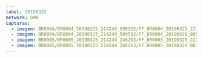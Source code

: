 ```yaml
---
label: 20190325
network: GMN
capturas:
  - imagem: BR0004/BR0004_20190325_214249_599552/FF_BR0004_20190325_223119_486_0056064.fits_maxpixel.jpg
  - imagem: BR0004/BR0004_20190325_214249_599552/FF_BR0004_20190326_005039_735_0222976.fits_maxpixel.jpg
  - imagem: BR0005/BR0005_20190325_214249_246253/FF_BR0005_20190325_222327_032_0046848.fits_maxpixel.jpg
  - imagem: BR0005/BR0005_20190325_214249_246253/FF_BR0005_20190326_083746_959_0781056.fits_maxpixel.jpg
---
```

